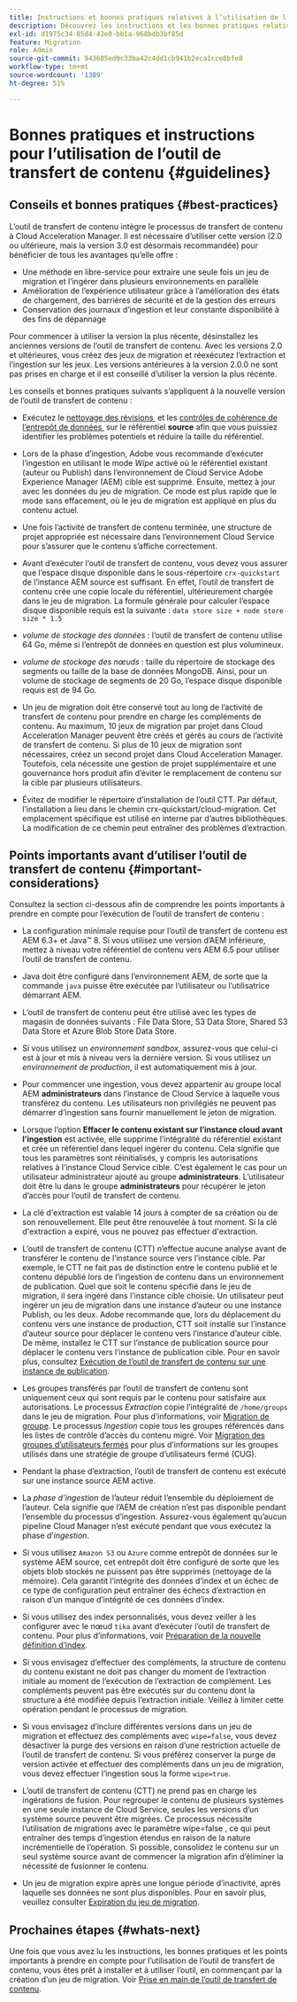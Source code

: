 ```yaml
---
title: Instructions et bonnes pratiques relatives à l’utilisation de l’outil de transfert de contenu
description: Découvrez les instructions et les bonnes pratiques relatives à l’utilisation de l’outil de transfert de contenu.
exl-id: d1975c34-85d4-42e0-bb1a-968bdb3bf85d
feature: Migration
role: Admin
source-git-commit: 943685ed9c33ba42c4dd1cb941b2eca1cce8bfe8
workflow-type: tm+mt
source-wordcount: '1389'
ht-degree: 51%

---
```



# Bonnes pratiques et instructions pour l’utilisation de l’outil de transfert de contenu {#guidelines}

## Conseils et bonnes pratiques {#best-practices}

<!-- Alexandru: hiding for now

>[!CONTEXTUALHELP]
>id="aemcloud_ctt_guidelines"
>title="Guidelines and Best Practices"
>abstract="Review guidelines and best practices to use the Content Transfer tool including revision cleanup tasks, Disk space considerations and more."
>additional-url="https://experienceleague.adobe.com/docs/experience-manager-cloud-service/content/migration-journey/cloud-migration/content-transfer-tool/getting-started-content-transfer-tool.html?lang=fr" text="Important Considerations for using Content Transfer Tool"
>additional-url="https://experienceleague.adobe.com/docs/experience-manager-cloud-service/content/migration-journey/cloud-migration/content-transfer-tool/group-migration.md#important-considerations" text="Important Considerations when Migrating Groups" 

-->

L’outil de transfert de contenu intègre le processus de transfert de contenu à Cloud Acceleration Manager. Il est nécessaire d’utiliser cette version (2.0 ou ultérieure, mais la version 3.0 est désormais recommandée) pour bénéficier de tous les avantages qu’elle offre :

* Une méthode en libre-service pour extraire une seule fois un jeu de migration et l’ingérer dans plusieurs environnements en parallèle
* Amélioration de l’expérience utilisateur grâce à l’amélioration des états de chargement, des barrières de sécurité et de la gestion des erreurs
* Conservation des journaux d’ingestion et leur constante disponibilité à des fins de dépannage

Pour commencer à utiliser la version la plus récente, désinstallez les anciennes versions de l’outil de transfert de contenu. Avec les versions 2.0 et ultérieures, vous créez des jeux de migration et réexécutez l’extraction et l’ingestion sur les jeux.
Les versions antérieures à la version 2.0.0 ne sont pas prises en charge et il est conseillé d’utiliser la version la plus récente.

Les conseils et bonnes pratiques suivants s’appliquent à la nouvelle version de l’outil de transfert de contenu :

* Exécutez le [&#x200B; nettoyage des révisions &#x200B;](https://experienceleague.adobe.com/docs/experience-manager-65/deploying/deploying/revision-cleanup.html?lang=fr) et les [&#x200B; contrôles de cohérence de l’entrepôt de données &#x200B;](https://experienceleague.adobe.com/docs/experience-cloud-kcs/kbarticles/KA-16550.html?lang=fr) sur le référentiel **source** afin que vous puissiez identifier les problèmes potentiels et réduire la taille du référentiel.

* Lors de la phase d’ingestion, Adobe vous recommande d’exécuter l’ingestion en utilisant le mode *Wipe* activé où le référentiel existant (auteur ou Publish) dans l’environnement de Cloud Service Adobe Experience Manager (AEM) cible est supprimé. Ensuite, mettez à jour avec les données du jeu de migration. Ce mode est plus rapide que le mode sans effacement, où le jeu de migration est appliqué en plus du contenu actuel.

* Une fois l’activité de transfert de contenu terminée, une structure de projet appropriée est nécessaire dans l’environnement Cloud Service pour s’assurer que le contenu s’affiche correctement.

* Avant d’exécuter l’outil de transfert de contenu, vous devez vous assurer que l’espace disque disponible dans le sous-répertoire `crx-quickstart` de l’instance AEM source est suffisant. En effet, l’outil de transfert de contenu crée une copie locale du référentiel, ultérieurement chargée dans le jeu de migration.
La formule générale pour calculer l’espace disque disponible requis est la suivante :
  `data store size + node store size * 1.5`

* *volume de stockage des données* : l’outil de transfert de contenu utilise 64 Go, même si l’entrepôt de données en question est plus volumineux.
* *volume de stockage des nœuds* : taille du répertoire de stockage des segments ou taille de la base de données MongoDB.
Ainsi, pour un volume de stockage de segments de 20 Go, l’espace disque disponible requis est de 94 Go.

* Un jeu de migration doit être conservé tout au long de l’activité de transfert de contenu pour prendre en charge les compléments de contenu. Au maximum, 10 jeux de migration par projet dans Cloud Acceleration Manager peuvent être créés et gérés au cours de l’activité de transfert de contenu. Si plus de 10 jeux de migration sont nécessaires, créez un second projet dans Cloud Acceleration Manager. Toutefois, cela nécessite une gestion de projet supplémentaire et une gouvernance hors produit afin d’éviter le remplacement de contenu sur la cible par plusieurs utilisateurs.

* Évitez de modifier le répertoire d’installation de l’outil CTT. Par défaut, l’installation a lieu dans le chemin crx-quickstart/cloud-migration. Cet emplacement spécifique est utilisé en interne par d’autres bibliothèques. La modification de ce chemin peut entraîner des problèmes d’extraction.

## Points importants avant d’utiliser l’outil de transfert de contenu {#important-considerations}

Consultez la section ci-dessous afin de comprendre les points importants à prendre en compte pour l’exécution de l’outil de transfert de contenu :

* La configuration minimale requise pour l’outil de transfert de contenu est AEM 6.3+ et Java™ 8. Si vous utilisez une version d’AEM inférieure, mettez à niveau votre référentiel de contenu vers AEM 6.5 pour utiliser l’outil de transfert de contenu.

* Java doit être configuré dans l’environnement AEM, de sorte que la commande `java` puisse être exécutée par l’utilisateur ou l’utilisatrice démarrant AEM.

* L’outil de transfert de contenu peut être utilisé avec les types de magasin de données suivants : File Data Store, S3 Data Store, Shared S3 Data Store et Azure Blob Store Data Store.

* Si vous utilisez un *environnement sandbox*, assurez-vous que celui-ci est à jour et mis à niveau vers la dernière version. Si vous utilisez un *environnement de production*, il est automatiquement mis à jour.

* Pour commencer une ingestion, vous devez appartenir au groupe local AEM **administrateurs** dans l’instance de Cloud Service à laquelle vous transférez du contenu. Les utilisateurs non privilégiés ne peuvent pas démarrer d’ingestion sans fournir manuellement le jeton de migration.

* Lorsque l’option **Effacer le contenu existant sur l’instance cloud avant l’ingestion** est activée, elle supprime l’intégralité du référentiel existant et crée un référentiel dans lequel ingérer du contenu. Cela signifie que tous les paramètres sont réinitialisés, y compris les autorisations relatives à l’instance Cloud Service cible. C’est également le cas pour un utilisateur administrateur ajouté au groupe **administrateurs**. L’utilisateur doit être lu dans le groupe **administrateurs** pour récupérer le jeton d’accès pour l’outil de transfert de contenu.

* La clé d&#39;extraction est valable 14 jours à compter de sa création ou de son renouvellement. Elle peut être renouvelée à tout moment. Si la clé d&#39;extraction a expiré, vous ne pouvez pas effectuer d&#39;extraction.

* L’outil de transfert de contenu (CTT) n’effectue aucune analyse avant de transférer le contenu de l’instance source vers l’instance cible. Par exemple, le CTT ne fait pas de distinction entre le contenu publié et le contenu dépublié lors de l’ingestion de contenu dans un environnement de publication. Quel que soit le contenu spécifié dans le jeu de migration, il sera ingéré dans l’instance cible choisie. Un utilisateur peut ingérer un jeu de migration dans une instance d’auteur ou une instance Publish, ou les deux. Adobe recommande que, lors du déplacement du contenu vers une instance de production, CTT soit installé sur l’instance d’auteur source pour déplacer le contenu vers l’instance d’auteur cible. De même, installez le CTT sur l’instance de publication source pour déplacer le contenu vers l’instance de publication cible. Pour en savoir plus, consultez [Exécution de l’outil de transfert de contenu sur une instance de publication](https://experienceleague.adobe.com/docs/experience-manager-cloud-service/content/migration-journey/cloud-migration/content-transfer-tool/getting-started-content-transfer-tool.html?lang=fr#running-tool).

* Les groupes transférés par l’outil de transfert de contenu sont uniquement ceux qui sont requis par le contenu pour satisfaire aux autorisations. Le processus _Extraction_ copie l’intégralité de `/home/groups` dans le jeu de migration. Pour plus d’informations, voir [Migration de groupe](/help/journey-migration/content-transfer-tool/using-content-transfer-tool/group-migration.md). Le processus _Ingestion_ copie tous les groupes référencés dans les listes de contrôle d’accès du contenu migré. Voir [Migration des groupes d’utilisateurs fermés](/help/journey-migration/content-transfer-tool/using-content-transfer-tool/closed-user-groups-migration.md) pour plus d’informations sur les groupes utilisés dans une stratégie de groupe d’utilisateurs fermé (CUG).

* Pendant la phase d’extraction, l’outil de transfert de contenu est exécuté sur une instance source AEM active.

* La *phase d’ingestion* de l’auteur réduit l’ensemble du déploiement de l’auteur. Cela signifie que l’AEM de création n’est pas disponible pendant l’ensemble du processus d’ingestion. Assurez-vous également qu’aucun pipeline Cloud Manager n’est exécuté pendant que vous exécutez la phase d’*ingestion*.

* Si vous utilisez `Amazon S3` ou `Azure` comme entrepôt de données sur le système AEM source, cet entrepôt doit être configuré de sorte que les objets blob stockés ne puissent pas être supprimés (nettoyage de la mémoire). Cela garantit l’intégrité des données d’index et un échec de ce type de configuration peut entraîner des échecs d’extraction en raison d’un manque d’intégrité de ces données d’index.

* Si vous utilisez des index personnalisés, vous devez veiller à les configurer avec le nœud `tika` avant d’exécuter l’outil de transfert de contenu. Pour plus d’informations, voir [Préparation de la nouvelle définition d’index](https://experienceleague.adobe.com/docs/experience-manager-cloud-service/content/operations/indexing.html?lang=fr#preparing-the-new-index-definition).

* Si vous envisagez d’effectuer des compléments, la structure de contenu du contenu existant ne doit pas changer du moment de l’extraction initiale au moment de l’exécution de l’extraction de complément. Les compléments peuvent pas être exécutés sur du contenu dont la structure a été modifiée depuis l’extraction initiale. Veillez à limiter cette opération pendant le processus de migration.

* Si vous envisagez d’inclure différentes versions dans un jeu de migration et effectuez des compléments avec `wipe=false`, vous devez désactiver la purge des versions en raison d’une restriction actuelle de l’outil de transfert de contenu. Si vous préférez conserver la purge de version activée et effectuer des compléments dans un jeu de migration, vous devez effectuer l’ingestion sous la forme `wipe=true`.

* L’outil de transfert de contenu (CTT) ne prend pas en charge les ingérations de fusion. Pour regrouper le contenu de plusieurs systèmes en une seule instance de Cloud Service, seules les versions d’un système source peuvent être migrées. Ce processus nécessite l’utilisation de migrations avec le paramètre wipe=false , ce qui peut entraîner des temps d’ingestion étendus en raison de la nature incrémentielle de l’opération. Si possible, consolidez le contenu sur un seul système source avant de commencer la migration afin d’éliminer la nécessité de fusionner le contenu.

* Un jeu de migration expire après une longue période d’inactivité, après laquelle ses données ne sont plus disponibles. Pour en savoir plus, veuillez consulter [Expiration du jeu de migration](https://experienceleague.adobe.com/docs/experience-manager-cloud-service/content/migration-journey/cloud-migration/content-transfer-tool/overview-content-transfer-tool.html?lang=fr#migration-set-expiry).

## Prochaines étapes {#whats-next}

Une fois que vous avez lu les instructions, les bonnes pratiques et les points importants à prendre en compte pour l’utilisation de l’outil de transfert de contenu, vous êtes prêt à installer et à utiliser l’outil, en commençant par la création d’un jeu de migration. Voir [Prise en main de l’outil de transfert de contenu](/help/journey-migration/content-transfer-tool/using-content-transfer-tool/getting-started-content-transfer-tool.md).
